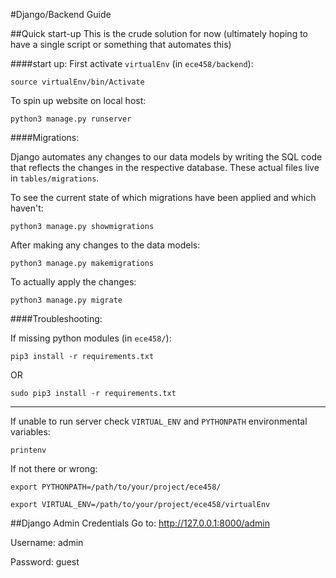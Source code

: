 #Django/Backend Guide

##Quick start-up
This is the crude solution for now 
(ultimately hoping to have a single script or something that automates this)

####start up:
First activate `virtualEnv` (in `ece458/backend`):

`source virtualEnv/bin/Activate` 

To spin up website on local host:

`python3 manage.py runserver`


####Migrations:


Django automates any changes to our data models by writing the 
SQL code that reflects the changes in the respective database.
These actual files live in `tables/migrations`.

To see the current state of which migrations
have been applied and which haven't:

`python3 manage.py showmigrations`


After making any changes to the data models:

`python3 manage.py makemigrations`


To actually apply the changes:

 `python3 manage.py migrate`

####Troubleshooting:

If missing python modules (in `ece458/`):

`pip3 install -r requirements.txt` 

OR

`sudo pip3 install -r requirements.txt`

---
If unable to run server check `VIRTUAL_ENV`
and `PYTHONPATH` environmental variables:
 
 `printenv`
 
 If not there or wrong:
 
 `export PYTHONPATH=/path/to/your/project/ece458/`
 
 `export VIRTUAL_ENV=/path/to/your/project/ece458/virtualEnv`
 
 
##Django Admin Credentials
Go to: http://127.0.0.1:8000/admin

Username: admin

Password: guest

